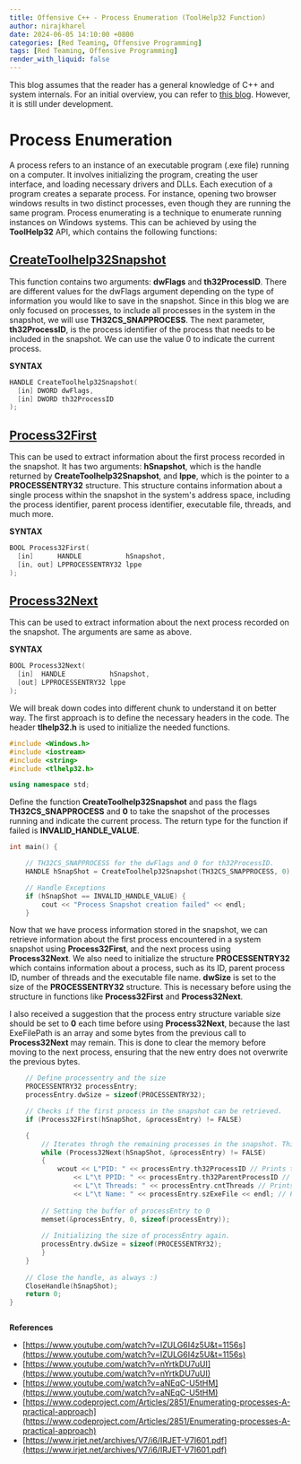 ```yaml
---
title: Offensive C++ - Process Enumeration (ToolHelp32 Function)
author: nirajkharel
date: 2024-06-05 14:10:00 +0800
categories: [Red Teaming, Offensive Programming]
tags: [Red Teaming, Offensive Programming]
render_with_liquid: false
---
```


This blog assumes that the reader has a general knowledge of C++ and system internals. For an initial overview, you can refer to [this blog](https://nirajkharel.com.np/posts/offensive-cplusplus-basics/). However, it is still under development.

# Process Enumeration
A process refers to an instance of an executable program (.exe file) running on a computer. It involves initializing the program, creating the user interface, and loading necessary drivers and DLLs. Each execution of a program creates a separate process. For instance, opening two browser windows results in two distinct processes, even though they are running the same program. Process enumerating is a technique to enumerate running instances on Windows systems. This can be achieved by using the **ToolHelp32** API, which contains the following functions:

## [CreateToolhelp32Snapshot](https://learn.microsoft.com/en-us/windows/win32/api/tlhelp32/nf-tlhelp32-createtoolhelp32snapshot)
This function contains two arguments: **dwFlags** and **th32ProcessID**. There are different values for the dwFlags argument depending on the type of information you would like to save in the snapshot. Since in this blog we are only focused on processes, to include all processes in the system in the snapshot, we will use **TH32CS_SNAPPROCESS**. The next parameter, **th32ProcessID**, is the process identifier of the process that needs to be included in the snapshot. We can use the value 0 to indicate the current process.

**SYNTAX**
```c++
HANDLE CreateToolhelp32Snapshot(
  [in] DWORD dwFlags,
  [in] DWORD th32ProcessID
);
```

## [Process32First](https://learn.microsoft.com/en-us/windows/win32/api/tlhelp32/nf-tlhelp32-process32first)
This can be used to extract information about the first process recorded in the snapshot. It has two arguments: **hSnapshot**, which is the handle returned by **CreateToolhelp32Snapshot**, and **lppe**, which is the pointer to a **PROCESSENTRY32** structure. This structure contains information about a single process within the snapshot in the system's address space, including the process identifier, parent process identifier, executable file, threads, and much more.

**SYNTAX**
```c++
BOOL Process32First(
  [in]      HANDLE           hSnapshot,
  [in, out] LPPROCESSENTRY32 lppe
);
```

## [Process32Next](https://learn.microsoft.com/en-us/windows/win32/api/tlhelp32/nf-tlhelp32-process32next)
This can be used to extract information about the next process recorded on the snapshot. The arguments are same as above.

**SYNTAX**
```c++
BOOL Process32Next(
  [in]  HANDLE           hSnapshot,
  [out] LPPROCESSENTRY32 lppe
);
```

We will break down codes into different chunk to understand it on better way.
The first approach is to define the necessary headers in the code. The header **tlhelp32.h** is used to initialize the needed functions.
```c++
#include <Windows.h>
#include <iostream>
#include <string>
#include <tlhelp32.h>

using namespace std;
```

Define the function **CreateToolhelp32Snapshot** and pass the flags **TH32CS_SNAPPROCESS** and **0** to take the snapshot of the processes running and indicate the current process. The return type for the function if failed is **INVALID_HANDLE_VALUE**.
```c++
int main() {

    // TH32CS_SNAPPROCESS for the dwFlags and 0 for th32ProcessID.
    HANDLE hSnapShot = CreateToolhelp32Snapshot(TH32CS_SNAPPROCESS, 0);

    // Handle Exceptions
    if (hSnapShot == INVALID_HANDLE_VALUE) {
        cout << "Process Snapshot creation failed" << endl;
    }
```
Now that we have process information stored in the snapshot, we can retrieve information about the first process encountered in a system snapshot using **Process32First**, and the next process using **Process32Next**. We also need to initialize the structure **PROCESSENTRY32** which contains information about a process, such as its ID, parent process ID, number of threads and the executable file name. **dwSize** is set to the size of the **PROCESSENTRY32** structure. This is necessary before using the structure in functions like **Process32First** and **Process32Next**.

I also received a suggestion that the process entry structure variable size should be set to **0** each time before using **Process32Next**, because the last ExeFilePath is an array and some bytes from the previous call to **Process32Next** may remain. This is done to clear the memory before moving to the next process, ensuring that the new entry does not overwrite the previous bytes.

```c++
    // Define processentry and the size
    PROCESSENTRY32 processEntry;
    processEntry.dwSize = sizeof(PROCESSENTRY32);

    // Checks if the first process in the snapshot can be retrieved.
    if (Process32First(hSnapShot, &processEntry) != FALSE)

    {
        // Iterates throgh the remaining processes in the snapshot. This loop continues until Process32Next fails, meaning there are no more processes in the snapshot.
        while (Process32Next(hSnapShot, &processEntry) != FALSE)
        {
            wcout << L"PID: " << processEntry.th32ProcessID // Prints the process ID
                << L"\t PPID: " << processEntry.th32ParentProcessID // Prints the parent process ID
                << L"\t Threads: " << processEntry.cntThreads // Prints the Thread running on the process
                << L"\t Name: " << processEntry.szExeFile << endl; // Prints an executable running the process
        
        // Setting the buffer of processEntry to 0
        memset(&processEntry, 0, sizeof(processEntry));
        
        // Initializing the size of processEntry again.
        processEntry.dwSize = sizeof(PROCESSENTRY32);
        }
    }
    
    // Close the handle, as always :)
    CloseHandle(hSnapShot);
    return 0;
}
```

<img alt="" class="bf jp jq dj" loading="lazy" role="presentation" src="https://raw.githubusercontent.com/nirajkharel/nirajkharel.github.io/master/assets/img/images/process-enum-1.gif">


**References**
- [https://www.youtube.com/watch?v=IZULG6I4z5U&t=1156s](https://www.youtube.com/watch?v=IZULG6I4z5U&t=1156s)
- [https://www.youtube.com/watch?v=nYrtkDU7uUI](https://www.youtube.com/watch?v=nYrtkDU7uUI)
- [https://www.youtube.com/watch?v=aNEqC-U5tHM](https://www.youtube.com/watch?v=aNEqC-U5tHM)
- [https://www.codeproject.com/Articles/2851/Enumerating-processes-A-practical-approach](https://www.codeproject.com/Articles/2851/Enumerating-processes-A-practical-approach)
- [https://www.irjet.net/archives/V7/i6/IRJET-V7I601.pdf](https://www.irjet.net/archives/V7/i6/IRJET-V7I601.pdf)